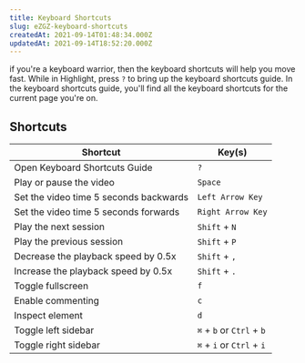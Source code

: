 ```yaml
---
title: Keyboard Shortcuts
slug: eZGZ-keyboard-shortcuts
createdAt: 2021-09-14T01:48:34.000Z
updatedAt: 2021-09-14T18:52:20.000Z
---
```


if you're a keyboard warrior, then the keyboard shortcuts will help you move fast. While in Highlight, press `?` to bring up the keyboard shortcuts guide. In the keyboard shortcuts guide, you'll find all the keyboard shortcuts for the current page you're on.

## Shortcuts

| Shortcut                               | Key(s)                    |
| -------------------------------------- | ------------------------- |
| Open Keyboard Shortcuts Guide          | `?`                       |
| Play or pause the video                | `Space`                   |
| Set the video time 5 seconds backwards | `Left Arrow Key`          |
| Set the video time 5 seconds forwards  | `Right Arrow Key`         |
| Play the next session                  | `Shift` + `N`             |
| Play the previous session              | `Shift` + `P`             |
| Decrease the playback speed by 0.5x    | `Shift` + `,`             |
| Increase the playback speed by 0.5x    | `Shift` + `.`             |
| Toggle fullscreen                      | `f`                       |
| Enable commenting                      | `c`                       |
| Inspect element                        | `d`                       |
| Toggle left sidebar                    | `⌘` + `b` or `Ctrl` + `b` |
| Toggle right sidebar                   | `⌘` + `i` or `Ctrl` + `i` |
